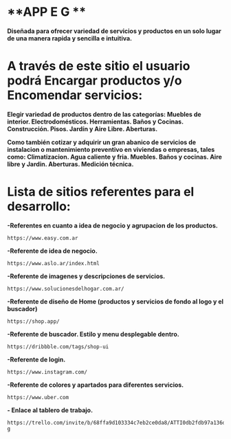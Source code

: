 # **APP E G **

 **Diseñada para ofrecer variedad de servicios y productos en un solo lugar de una manera rapida y sencilla e intuitiva.**

# A través de este sitio el usuario podrá Encargar productos y/o Encomendar servicios:


 **Elegir variedad de productos dentro de las categorías: Muebles de interior. Electrodomésticos. Herramientas. Baños y Cocinas. Construcción. Pisos. Jardín y Aire Libre. Aberturas.**
 
 **Como también cotizar y adquirir un gran abanico de servicios de instalacion o mantenimiento preventivo en viviendas o empresas, tales como: Climatizacion. Agua caliente y fria. Muebles. Baños y cocinas. Aire libre y Jardin. Aberturas. Medición técnica.**


# Lista de sitios referentes para el desarrollo:


 **-Referentes en cuanto a idea de negocio y agrupacion de los productos.** 

    https://www.easy.com.ar

**-Referente de idea de negocio.**

    https://www.aslo.ar/index.html

**-Referente de imagenes y descripciones de servicios.**

    https://www.solucionesdelhogar.com.ar/


**-Referente de diseño de Home (productos y servicios de fondo al logo y el buscador)**

    https://shop.app/  


**-Referente de buscador. Estilo y menu desplegable dentro.**

    https://dribbble.com/tags/shop-ui

**-Referente de  login.**

    https://www.instagram.com/ 

**-Referente de colores y apartados para diferentes servicios.**

    https://www.uber.com 


**- Enlace al tablero de trabajo.**

    https://trello.com/invite/b/68ffa9d103334c7eb2ce0da8/ATTI0db2fdb97a136d50c92575fe9fcfc718B2458293/e-g 

